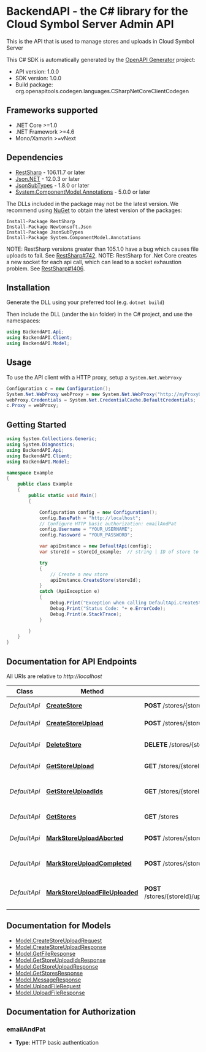 # BackendAPI - the C# library for the Cloud Symbol Server Admin API

This is the API that is used to manage stores and uploads in Cloud Symbol Server

This C# SDK is automatically generated by the [OpenAPI Generator](https://openapi-generator.tech) project:

- API version: 1.0.0
- SDK version: 1.0.0
- Build package: org.openapitools.codegen.languages.CSharpNetCoreClientCodegen

<a name="frameworks-supported"></a>
## Frameworks supported
- .NET Core >=1.0
- .NET Framework >=4.6
- Mono/Xamarin >=vNext

<a name="dependencies"></a>
## Dependencies

- [RestSharp](https://www.nuget.org/packages/RestSharp) - 106.11.7 or later
- [Json.NET](https://www.nuget.org/packages/Newtonsoft.Json/) - 12.0.3 or later
- [JsonSubTypes](https://www.nuget.org/packages/JsonSubTypes/) - 1.8.0 or later
- [System.ComponentModel.Annotations](https://www.nuget.org/packages/System.ComponentModel.Annotations) - 5.0.0 or later

The DLLs included in the package may not be the latest version. We recommend using [NuGet](https://docs.nuget.org/consume/installing-nuget) to obtain the latest version of the packages:
```
Install-Package RestSharp
Install-Package Newtonsoft.Json
Install-Package JsonSubTypes
Install-Package System.ComponentModel.Annotations
```

NOTE: RestSharp versions greater than 105.1.0 have a bug which causes file uploads to fail. See [RestSharp#742](https://github.com/restsharp/RestSharp/issues/742).
NOTE: RestSharp for .Net Core creates a new socket for each api call, which can lead to a socket exhaustion problem. See [RestSharp#1406](https://github.com/restsharp/RestSharp/issues/1406).

<a name="installation"></a>
## Installation
Generate the DLL using your preferred tool (e.g. `dotnet build`)

Then include the DLL (under the `bin` folder) in the C# project, and use the namespaces:
```csharp
using BackendAPI.Api;
using BackendAPI.Client;
using BackendAPI.Model;
```
<a name="usage"></a>
## Usage

To use the API client with a HTTP proxy, setup a `System.Net.WebProxy`
```csharp
Configuration c = new Configuration();
System.Net.WebProxy webProxy = new System.Net.WebProxy("http://myProxyUrl:80/");
webProxy.Credentials = System.Net.CredentialCache.DefaultCredentials;
c.Proxy = webProxy;
```

<a name="getting-started"></a>
## Getting Started

```csharp
using System.Collections.Generic;
using System.Diagnostics;
using BackendAPI.Api;
using BackendAPI.Client;
using BackendAPI.Model;

namespace Example
{
    public class Example
    {
        public static void Main()
        {

            Configuration config = new Configuration();
            config.BasePath = "http://localhost";
            // Configure HTTP basic authorization: emailAndPat
            config.Username = "YOUR_USERNAME";
            config.Password = "YOUR_PASSWORD";

            var apiInstance = new DefaultApi(config);
            var storeId = storeId_example;  // string | ID of store to create

            try
            {
                // Create a new store
                apiInstance.CreateStore(storeId);
            }
            catch (ApiException e)
            {
                Debug.Print("Exception when calling DefaultApi.CreateStore: " + e.Message );
                Debug.Print("Status Code: "+ e.ErrorCode);
                Debug.Print(e.StackTrace);
            }

        }
    }
}
```

<a name="documentation-for-api-endpoints"></a>
## Documentation for API Endpoints

All URIs are relative to *http://localhost*

Class | Method | HTTP request | Description
------------ | ------------- | ------------- | -------------
*DefaultApi* | [**CreateStore**](docs/DefaultApi.md#createstore) | **POST** /stores/{storeId} | Create a new store
*DefaultApi* | [**CreateStoreUpload**](docs/DefaultApi.md#createstoreupload) | **POST** /stores/{storeId}/uploads | Start a new upload
*DefaultApi* | [**DeleteStore**](docs/DefaultApi.md#deletestore) | **DELETE** /stores/{storeId} | Delete an existing store
*DefaultApi* | [**GetStoreUpload**](docs/DefaultApi.md#getstoreupload) | **GET** /stores/{storeId}/uploads/{uploadId} | Fetch an upload
*DefaultApi* | [**GetStoreUploadIds**](docs/DefaultApi.md#getstoreuploadids) | **GET** /stores/{storeId}/uploads | Fetch a list of all uploads in store
*DefaultApi* | [**GetStores**](docs/DefaultApi.md#getstores) | **GET** /stores | Fetch a list of all stores
*DefaultApi* | [**MarkStoreUploadAborted**](docs/DefaultApi.md#markstoreuploadaborted) | **POST** /stores/{storeId}/uploads/{uploadId}/aborted | Mark an upload as aborted
*DefaultApi* | [**MarkStoreUploadCompleted**](docs/DefaultApi.md#markstoreuploadcompleted) | **POST** /stores/{storeId}/uploads/{uploadId}/completed | Mark an upload as completed
*DefaultApi* | [**MarkStoreUploadFileUploaded**](docs/DefaultApi.md#markstoreuploadfileuploaded) | **POST** /stores/{storeId}/uploads/{uploadId}/files/{fileId}/uploaded | Mark a file within an upload as uploaded


<a name="documentation-for-models"></a>
## Documentation for Models

 - [Model.CreateStoreUploadRequest](docs/CreateStoreUploadRequest.md)
 - [Model.CreateStoreUploadResponse](docs/CreateStoreUploadResponse.md)
 - [Model.GetFileResponse](docs/GetFileResponse.md)
 - [Model.GetStoreUploadIdsResponse](docs/GetStoreUploadIdsResponse.md)
 - [Model.GetStoreUploadResponse](docs/GetStoreUploadResponse.md)
 - [Model.GetStoresResponse](docs/GetStoresResponse.md)
 - [Model.MessageResponse](docs/MessageResponse.md)
 - [Model.UploadFileRequest](docs/UploadFileRequest.md)
 - [Model.UploadFileResponse](docs/UploadFileResponse.md)


<a name="documentation-for-authorization"></a>
## Documentation for Authorization

<a name="emailAndPat"></a>
### emailAndPat

- **Type**: HTTP basic authentication

